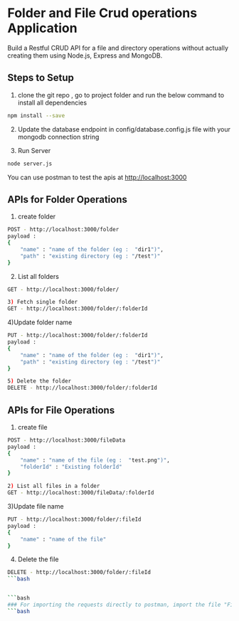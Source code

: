 # Folder and File Crud operations Application

Build a Restful CRUD API for a file and directory operations without actually creating them  using Node.js, Express and MongoDB.


## Steps to Setup

1. clone the git repo ,  go to project folder and run the below command to install all dependencies

```bash
npm install --save
```

2. Update the database endpoint in config/database.config.js file with your mongodb connection string

3. Run Server

```bash
node server.js
```

You can use postman to test  the apis at <http://localhost:3000>


## APIs for Folder Operations

1) create folder 
```bash
POST - http://localhost:3000/folder
payload : 
{
    "name" : "name of the folder (eg :  "dir1")",
    "path" : "existing directory (eg : "/test")"
}
```

2) List all folders
```bash
GET - http://localhost:3000/folder/
```
```bash
3) Fetch single folder 
GET - http://localhost:3000/folder/:folderId
```

4)Update folder name 
```bash
PUT - http://localhost:3000/folder/:folderId
payload : 
{
    "name" : "name of the folder (eg :  "dir1")",
    "path" : "existing directory (eg : "/test")"
}
```

```bash
5) Delete the folder
DELETE - http://localhost:3000/folder/:folderId
```

## APIs for File Operations

1) create file 
```bash
POST - http://localhost:3000/fileData
payload : 
{
    "name" : "name of the file (eg :  "test.png")",
    "folderId" : "Existing folderId"
}
```

```bash
2) List all files in a folder
GET - http://localhost:3000/fileData/:folderId
```


3)Update file name
```bash
PUT - http://localhost:3000/folder/:fileId
payload : 
{
    "name" : "name of the file"
}
```

4) Delete the file
```bash
DELETE - http://localhost:3000/folder/:fileId
```bash


```bash
### For importing the requests directly to postman, import the file "FileFolderOperation.json" in postman 
```bash
